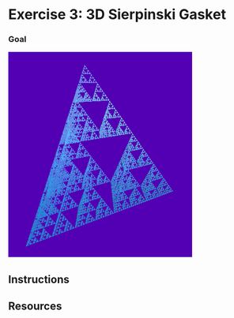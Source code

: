 # Exercise 3: 3D Sierpinski Gasket

### Goal

![3d gasket](/img/3dsierpinski.png)

## Instructions

## Resources
